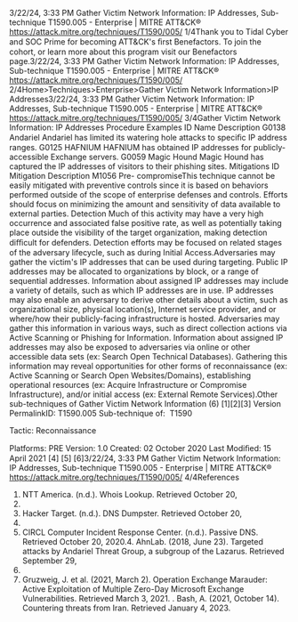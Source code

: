 3/22/24, 3:33 PM Gather Victim Network Information: IP Addresses, Sub-technique T1590.005 - Enterprise | MITRE ATT&CK®
https://attack.mitre.org/techniques/T1590/005/ 1/4Thank you to Tidal Cyber and SOC Prime for becoming ATT&CK's ﬁrst Benefactors. To join the cohort, or learn more about this program visit our
Benefactors page.3/22/24, 3:33 PM Gather Victim Network Information: IP Addresses, Sub-technique T1590.005 - Enterprise | MITRE ATT&CK®
https://attack.mitre.org/techniques/T1590/005/ 2/4Home>Techniques>Enterprise>Gather Victim Network Information>IP Addresses3/22/24, 3:33 PM Gather Victim Network Information: IP Addresses, Sub-technique T1590.005 - Enterprise | MITRE ATT&CK®
https://attack.mitre.org/techniques/T1590/005/ 3/4Gather Victim Network Information: IP Addresses
Procedure Examples
ID Name Description
G0138 Andariel Andariel has limited its watering hole attacks to speciﬁc IP address ranges.
G0125 HAFNIUM HAFNIUM has obtained IP addresses for publicly-accessible Exchange servers.
G0059 Magic Hound Magic Hound has captured the IP addresses of visitors to their phishing sites.
Mitigations
ID Mitigation Description
M1056 Pre-
compromiseThis technique cannot be easily mitigated with preventive controls since it is based on behaviors performed
outside of the scope of enterprise defenses and controls. Efforts should focus on minimizing the amount
and sensitivity of data available to external parties.
Detection
Much of this activity may have a very high occurrence and associated false positive rate, as well as potentially taking place outside the
visibility of the target organization, making detection diﬃcult for defenders.
Detection efforts may be focused on related stages of the adversary lifecycle, such as during Initial Access.Adversaries may gather the victim's IP addresses that can be used during targeting. Public IP addresses may be allocated to organizations
by block, or a range of sequential addresses. Information about assigned IP addresses may include a variety of details, such as which IP
addresses are in use. IP addresses may also enable an adversary to derive other details about a victim, such as organizational size, physical
location(s), Internet service provider, and or where/how their publicly-facing infrastructure is hosted.
Adversaries may gather this information in various ways, such as direct collection actions via Active Scanning or Phishing for Information.
Information about assigned IP addresses may also be exposed to adversaries via online or other accessible data sets (ex: Search Open
Technical Databases). Gathering this information may reveal opportunities for other forms of reconnaissance (ex: Active Scanning or
Search Open Websites/Domains), establishing operational resources (ex: Acquire Infrastructure or Compromise Infrastructure), and/or initial
access (ex: External Remote Services).Other sub-techniques of Gather Victim Network Information (6)
[1][2][3]
Version PermalinkID: T1590.005
Sub-technique of:  T1590

Tactic: Reconnaissance

Platforms: PRE
Version: 1.0
Created: 02 October 2020
Last Modiﬁed: 15 April 2021
[4]
[5]
[6]3/22/24, 3:33 PM Gather Victim Network Information: IP Addresses, Sub-technique T1590.005 - Enterprise | MITRE ATT&CK®
https://attack.mitre.org/techniques/T1590/005/ 4/4References
1. NTT America. (n.d.). Whois Lookup. Retrieved October 20,
2020.
2. Hacker Target. (n.d.). DNS Dumpster. Retrieved October 20,
2020.
3. CIRCL Computer Incident Response Center. (n.d.). Passive
DNS. Retrieved October 20, 2020.4. AhnLab. (2018, June 23). Targeted attacks by Andariel Threat
Group, a subgroup of the Lazarus. Retrieved September 29,
2021.
5. Gruzweig, J. et al. (2021, March 2). Operation Exchange
Marauder: Active Exploitation of Multiple Zero-Day Microsoft
Exchange Vulnerabilities. Retrieved March 3, 2021.
. Bash, A. (2021, October 14). Countering threats from Iran.
Retrieved January 4, 2023.